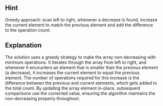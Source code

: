## Hint
Greedy approach: scan left to right, whenever a decrease is found, increase the current element to match the previous element and add the difference to the operation count.

## Explanation
The solution uses a greedy strategy to make the array non-decreasing with minimum operations. It iterates through the array from left to right, and whenever it encounters an element that is smaller than the previous element (a decrease), it increases the current element to equal the previous element. The number of operations required for this increase is the difference between the previous and current elements, which gets added to the total count. By updating the array element in-place, subsequent comparisons use the corrected value, ensuring the algorithm maintains the non-decreasing property throughout. 

